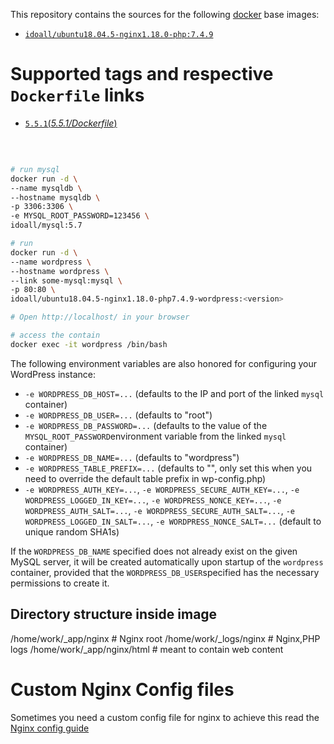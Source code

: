 This repository contains the sources for the following [docker](https://docker.io) base images:

- [`idoall/ubuntu18.04.5-nginx1.18.0-php:7.4.9`](https://hub.docker.com/r/idoall/ubuntu18.04.5-nginx1.18.0-php/)



# Supported tags and respective `Dockerfile` links

- [`5.5.1`(*5.5.1/Dockerfile*)](https://github.com/idoall/docker/blob/master/ubuntu18.04.5-nginx1.18.0-php7.4.9-wordpress/5.5.1/Dockerfile)

  ​

```bash

# run mysql
docker run -d \
--name mysqldb \
--hostname mysqldb \
-p 3306:3306 \
-e MYSQL_ROOT_PASSWORD=123456 \
idoall/mysql:5.7

# run
docker run -d \
--name wordpress \
--hostname wordpress \
--link some-mysql:mysql \
-p 80:80 \
idoall/ubuntu18.04.5-nginx1.18.0-php7.4.9-wordpress:<version>

# Open http://localhost/ in your browser

# access the contain
docker exec -it wordpress /bin/bash
```

The following environment variables are also honored for configuring your WordPress instance:

- `-e WORDPRESS_DB_HOST=...` (defaults to the IP and port of the linked `mysql` container)
- `-e WORDPRESS_DB_USER=...` (defaults to "root")
- `-e WORDPRESS_DB_PASSWORD=...` (defaults to the value of the `MYSQL_ROOT_PASSWORD`environment variable from the linked `mysql` container)
- `-e WORDPRESS_DB_NAME=...` (defaults to "wordpress")
- `-e WORDPRESS_TABLE_PREFIX=...` (defaults to "", only set this when you need to override the default table prefix in wp-config.php)
- `-e WORDPRESS_AUTH_KEY=...`, `-e WORDPRESS_SECURE_AUTH_KEY=...`, `-e WORDPRESS_LOGGED_IN_KEY=...`, `-e WORDPRESS_NONCE_KEY=...`, `-e WORDPRESS_AUTH_SALT=...`, `-e WORDPRESS_SECURE_AUTH_SALT=...`, `-e WORDPRESS_LOGGED_IN_SALT=...`, `-e WORDPRESS_NONCE_SALT=...` (default to unique random SHA1s)

If the `WORDPRESS_DB_NAME` specified does not already exist on the given MySQL server, it will be created automatically upon startup of the `wordpress` container, provided that the `WORDPRESS_DB_USER`specified has the necessary permissions to create it.

## Directory structure inside image

/home/work/_app/nginx # Nginx root
/home/work/_logs/nginx # Nginx,PHP logs
/home/work/_app/nginx/html # meant to contain web content


# Custom Nginx Config files

Sometimes you need a custom config file for nginx to achieve this read the [Nginx config guide](https://hub.docker.com/r/idoall/ubuntu18.04.5-nginx/)

